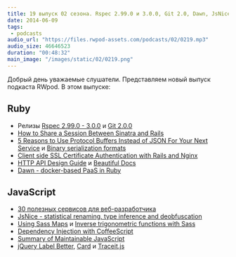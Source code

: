 ```yaml
---
title: 19 выпуск 02 сезона. Rspec 2.99.0 и 3.0.0, Git 2.0, Dawn, JsNice, Dependency Injection with CoffeeScript, Card, Traceit.js и прочее
date: 2014-06-09
tags:
 - podcasts
audio_url: "https://files.rwpod-assets.com/podcasts/02/0219.mp3"
audio_size: 46646523
duration: "00:48:32"
main_image: "/images/static/02/0219.png"
---
```


Добрый день уважаемые слушатели. Представляем новый выпуск подкаста RWpod. В этом выпуске:

## Ruby

 - Релизы [Rspec 2.99.0 - 3.0.0](http://myronmars.to/n/dev-blog/2014/06/rspec-2-99-0-and-3-0-0-have-been-released) и [Git 2.0.0](https://git.kernel.org/cgit/git/git.git/tree/Documentation/RelNotes/2.0.0.txt)
 - [How to Share a Session Between Sinatra and Rails](http://robots.thoughtbot.com/how-to-share-a-session-between-sinatra-and-rails)
 - [5 Reasons to Use Protocol Buffers Instead of JSON For Your Next Service](http://blog.codeclimate.com/blog/2014/06/05/choose-protocol-buffers/) и [Binary serialization formats](http://leopard.in.ua/2013/10/13/binary-serialization-formats/)
 - [Client side SSL Certificate Authentication with Rails and Nginx](http://www.pandurang-waghulde.com/2014/06/client-side-ssl-certificate.html)
 - [HTTP API Design Guide](https://github.com/interagent/http-api-design) и [Beautiful Docs](https://github.com/PharkMillups/beautiful-docs)
 - [Dawn - docker-based PaaS in Ruby](https://github.com/dawn/dawn)

## JavaScript

 - [30 полезных сервисов для веб-разработчика](http://habrahabr.ru/post/225367/)
 - [JsNice - statistical renaming, type inference and deobfuscation](http://www.jsnice.org/)
 - [Using Sass Maps](http://www.sitepoint.com/using-sass-maps/) и [Inverse trigonometric functions with Sass](http://thesassway.com/advanced/inverse-trigonometric-functions-with-sass)
 - [Dependency Injection with CoffeeScript](http://labs.vistarmedia.com/2014/05/22/dependency-injection-with-coffeescript.html)
 - [Summary of Maintainable JavaScript](http://www.alexkras.com/summary-of-maintainable-javascript/)
 - [jQuery Label Better](http://www.thepetedesign.com/demos/label_better_demo.html), [Card](http://jessepollak.github.io/card/) и [Traceit.js](http://valleybazaar.org/index.html#tracebox)

